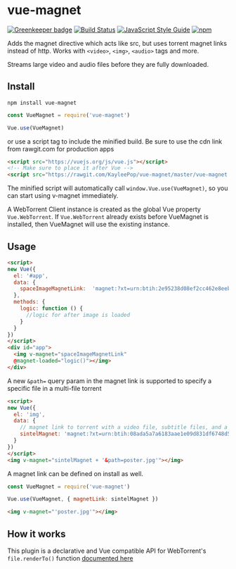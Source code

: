 # vue-magnet

[![Greenkeeper badge](https://badges.greenkeeper.io/KayleePop/vue-magnet.svg)](https://greenkeeper.io/)
[![Build Status](https://travis-ci.org/KayleePop/vue-magnet.svg?branch=master)](https://travis-ci.org/KayleePop/vue-magnet)
[![JavaScript Style Guide](https://img.shields.io/badge/code_style-standard-brightgreen.svg)](https://standardjs.com)
[![npm](https://img.shields.io/npm/v/vue-magnet.svg)](https://www.npmjs.com/package/vue-magnet)

Adds the magnet directive which acts like src, but uses torrent magnet links instead of http.
Works with `<video>`, `<img>`, `<audio>` tags and more.

Streams large video and audio files before they are fully downloaded.

## Install
`npm install vue-magnet`
``` javascript
const VueMagnet = require('vue-magnet')

Vue.use(VueMagnet)
```
or use a script tag to include the minified build. Be sure to use the cdn link from rawgit.com for production apps
``` html
<script src="https://vuejs.org/js/vue.js"></script>
<!-- Make sure to place it after Vue -->
<script src="https://rawgit.com/KayleePop/vue-magnet/master/vue-magnet.min.js"></script>
```
The minified script will automatically call `window.Vue.use(VueMagnet)`, so you can start using v-magnet immediately.

A WebTorrent Client instance is created as the global Vue property `Vue.WebTorrent`.
If `Vue.WebTorrent` already exists before VueMagnet is installed, then VueMagnet will use the existing instance.

## Usage
``` html
<script>
new Vue({
  el: '#app',
  data: {
    spaceImageMagnetLink:  'magnet:?xt=urn:btih:2e95238d08ef2cc462e8eeb215b5f0f093b1b205&dn=space.jpg&tr=udp%3A%2F%2Fexplodie.org%3A6969&tr=udp%3A%2F%2Ftracker.coppersurfer.tk%3A6969&tr=udp%3A%2F%2Ftracker.leechers-paradise.org%3A6969&tr=udp%3A%2F%2Ftracker.openbittorrent.com%3A80&tr=udp%3A%2F%2Ftracker.opentrackr.org%3A1337&tr=udp%3A%2F%2Fzer0day.ch%3A1337&tr=wss%3A%2F%2Ftracker.btorrent.xyz&tr=wss%3A%2F%2Ftracker.fastcast.nz&tr=wss%3A%2F%2Ftracker.openwebtorrent.com'
  },
  methods: {
    logic: function () {
      //logic for after image is loaded
    }
  }
})
</script>
<div id="app">
  <img v-magnet="spaceImageMagnetLink"
  @magnet-loaded="logic()"></img>
</div>
```
A new `&path=` query param in the magnet link is supported to specify a specific file in a multi-file torrent

``` html
<script>
new Vue({
  el: 'img',
  data: {
    // magnet link to torrent with a video file, subtitle files, and a poster image file named poster.jpg
    sintelMagnet: 'magnet:?xt=urn:btih:08ada5a7a6183aae1e09d831df6748d566095a10&dn=Sintel&tr=udp%3A%2F%2Fexplodie.org%3A6969&tr=udp%3A%2F%2Ftracker.coppersurfer.tk%3A6969&tr=udp%3A%2F%2Ftracker.empire-js.us%3A1337&tr=udp%3A%2F%2Ftracker.leechers-paradise.org%3A6969&tr=udp%3A%2F%2Ftracker.opentrackr.org%3A1337&tr=wss%3A%2F%2Ftracker.btorrent.xyz&tr=wss%3A%2F%2Ftracker.fastcast.nz&tr=wss%3A%2F%2Ftracker.openwebtorrent.com&ws=https%3A%2F%2Fwebtorrent.io%2Ftorrents%2F&xs=https%3A%2F%2Fwebtorrent.io%2Ftorrents%2Fsintel.torrent'
  }
})
</script>
<img v-magnet="sintelMagnet + '&path=poster.jpg'"></img>
```
A magnet link can be defined on install as well.
``` javascript
const VueMagnet = require('vue-magnet')

Vue.use(VueMagnet, { magnetLink: sintelMagnet })
```
``` html
<img v-magnet="'poster.jpg'"></img>
```

## How it works
This plugin is a declarative and Vue compatible API for WebTorrent's `file.renderTo()` function [documented here](https://webtorrent.io/docs)
